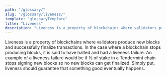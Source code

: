 ```yaml
---
path: "/glossary/"
slug: "/glossary/liveness/"
template: "glossaryTemplate"
title: "Liveness"
description: "Liveness is a property of blockchains where validators produce new blocks and successfully finalize transactions."
---
```


Liveness is a property of blockchains where validators produce new blocks and successfully finalize transactions. In the case where a blockchain stops producing blocks, it is said to have halted and had a liveness failure. An example of a liveness failure would be if ⅓ of stake in a Tendermint chain stops signing new blocks so no new blocks can get finalized. Simply put, liveness should guarantee that something good eventually happens.